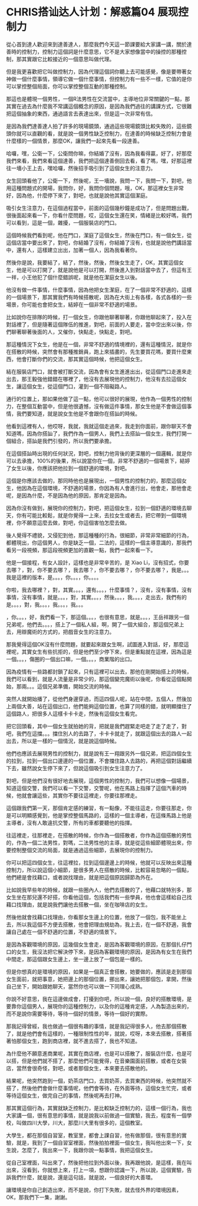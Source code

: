 # CHRIS搭讪达人计划：解惑篇04 展现控制力

從心首到達人歡迎來到達善達人，那麼我們今天這一節課要給大家講一講，關於達善時的控制力，控制力這個詞是什麼意思，它不是大家想像當中的操控的那種控制，那其實跟它比較接近的一個意思叫做代理。

但是我更喜歡把它叫做控制力，因為代理這個詞你聽上去可能感覺，像是要帶著女神做一個什麼事情，領導它做一個什麼事情，但控制力有一些不一樣，它值的是你可以掌控整個局面，你可以掌控整個互動的那種控制。

那這也是體現一個男性，一個R法男性在交流當中，主導地位非常關鍵的一點，那其實在過去為什麼我不常講這個概念的原因，是因為我們過往的講課方式，它很難把這個抽象的東西，通過語言去表達出來，但是這一次非常有信。

是因為我們達善達人拍了許多的現場鏡頭，通過這些現場鏡頭比較失敗的，這些鏡頭你就可以直觀的看，就是說一個男性缺乏控制力，在達善的時候缺乏控制力會是什麼樣的一個情景，那麼OK，讓我們一起來先看一段達善。

哈囉，嘿，公衛一下，公衛問你嘛，你結婚了沒有，因為我看得贏，好了，好那麼我們來看，我們來看這個達善，我們把這個達善倒回去看，看了嗎，嘿，好那這裡往一墻小王上去，嘿哈囉，然後招手吸引到了這個女生的注意力。

女生回頭看他了，公衛一下，然後呢，王一墻說，我問一下，我問一下，對吧，他用這種問題式的開場，我問你，好，我問你個問題，哦，OK，那這裡女生非常好，因為他，什麼停下來了，對吧，也就是說他其實這個潔庭。

吸引女生注意力，在這個過程當中，前面的這個幾秒鐘是成功了，但是問題出戰，很後面起來看一下，你看什麼問題，哎，這個女生還在笑，情緒是比較好嗎，我們可以看到，這是一個，雜擾，一個服裝店的門口。

這個時候我們看到呢，他在門口，潔庭了這個女生，然後在門口，有一個女生，從這個店當中要出來了，對吧，你結婚了沒有，你結婚了沒有，也就是說他們講話當中，還有人，這樣建立出出，加著一個人，因為我看著你。

然後你是說，我要結了，結了，然後，然後，然後女生走了，OK，其實這個女生，他是可以打開了，就是說他是可以打開，然後進入到對話當中去了，但這有王一祥，小王他犯了個什麼錯誤呢，就是他在潔庭女生以後。

他沒有做一件事情，什麼事情，因為他把女生潔庭，在了一個非常不舒適的，這樣的一個場景下，那其實我們有時候搭散呢，因為在大街上有各樣，各式各樣的一些場景，你可能也會把女生，結婷在一個非常不舒適的場景。

比如說你在排隊的時候，打一個女生，你跟他聊著聊著，你跟他聊起來了，投入在對話裡了，但是隨著這個隊伍的推進，對吧，前面的人要走，當中空出來以後，你們聊著聊著後面的人，又催你，快點走，快點走，對吧。

那這種情況下女生，他是在一個，非常不舒適的情境裡的，還有這種情況，就是你在搭散的時候，突然會有那種推銷員，跑上來插畫的，先生要買花嗎，要買什麼東西，他會打斷你們的交流，那其實這個時候，他把這個女生。

結在服裝店門口，就會被打斷交流，因為會有女生進進出出，從這個門口走進來走出去，那王毅強他錯錯在哪裡了，他沒有去展現他的控制力，他沒有去拉這個女生，讓這個女生，從這個門口，灌到一個不阻礙路人。

通行的位置上，那如果他做了這一點，他可以很好的展現，他作為一個男性的控制力，在整個互動當中，但是他很遺憾，沒有做這件事情，那女生他是不會做這個事情，我們要知道，就是說女生他是不會跟你在搭訕的時候。

他看到這裡有人，他哎呀，我就，我就這個走過來，我走到你面前，跟你聊天不會知道嗎，因為你搭訕了，我們作為一個男人，我們上去搭訕一個女生，我們打開一個組合，搭訕是我們引發的，所以我們要承擔。

在這個搭訕時出現的任何狀況，對吧，控制力他背後的更深層的一個邏輯，就是你可以去承擔，100%的後果，所以說當你在一個，非常不舒適的一個場景下，結婷了女生以後，你應該把他拉到一個舒適的環境，對吧。

這個是你應該去做的，那同時他也是展現出，一個男性的控制力的，那麼這個女生，他因為在這個環境，不舒適的場景，你因為有人會進行出，他會走，那他會走呢，是因為什麼，不是因為他的原因，那肯定是因為。

因為你沒有做到，展現你的控制力，對吧，把這個女生，拉到一個舒適的環境去聊天，你有可能比較鬆，就是你覺得一上來，去拉女生或者去，把它帶到一個環境裡，你不願意這麼去做，對吧，你這個害怕怎麼去做。

後人覺得不禮貌，又侵犯到他，那這種種的行為，很細節，非常非常細節的行為，都體現出，你這個男人，你是缺乏一個，二法的，這樣的一個主導意識的，那我們看另一段視頻，那這段視頻更加的直觀一點，我們一起來看一下。

他是一個接程，有女人設計，這樣也是非常辛苦的，是 Xiao Li，沒有招式，你要去哪？，對，你不要去哪？，我去哪？，你不要去哪？，你不要去哪？，我是。。。我是這裡的版本，是。。。，你。。。，你。。。。

你啦，我去哪裡？，對，其實。。。，還有。。。，什麼事情？，沒有，沒有事情，沒有事情，沒有事情，就是。。。，對，其實。。。，然後。。。，我。。。，走出去，我們有的是。。。，對，我。。。，我。。。，我。。。

，你。。。，好，我們看一下，那這個。。。，也很有意思，就是。。。，王岳祥跟另一個兄弟呢，他們去。。。，搭上了一個私人組，啊，開了一個大組合，那這個兄弟上去，用辯魔術的方式的，把戲音女生的注意力。

那我覺得這個OK沒有什麼問題，就要起來跟女生啊，試圖進入對話，好，那麼這裡呢，其實女生有些抗拒的，但是他們至少停下來，但是重點就在這裡，因為這是一個。。。，傷圈的一個出口嘛，一個。。。，商業階的出口。

因為疫情有一些路都封鎖了起來，只有這裡可以出去，那他在剛開始搭上的時候，我們可以看到，就是人流量是非常少的，那這個變完魔術以後呢，你看從這個點開始，那兩。。。這個兄弟準備，開始交流的時候。

突然人就開始播了，從他們身邊穿過，而這四個人呢，站在中間，五個人，然後加上兩個大善，站在這個出口，他們能夠這個位置，也算了同樣的錯，就明顯擋住了這個路人，把很多人這樣卡卡卡走，然後有這個女生看完。

把它回頭看，其中一個女生就拍她的背，把就是我們趕緊走吧走了走了走了，對吧，我們在這擋。。。擋住別人的去路了，卡卡卡就走了，就跟這個出去的路人一起出去，所以是一樣的一個情況，就是說這個時候。

他們也應該去展現男性的控制力，就是說有王一翔跟另外一個兄弟，把這四個女生的拉到，拉到一個出口邊邊的一個位置，不會擋住路人去路的，再把這個對話繼續下去，雖然說女生停下來了，但說這個吸引到女生注意力了。

對吧，但是他們沒有很好地去展現，這個男性的控制力，我們可以想像一個場景，知道這個交警，我們可以看一下交警，交警呢，他在馬路上指揮了這個汽車的時候，他就會讓這些，其實你不要往這裡走，你要往那裡走。

這個跟我們第一天，那個肯定感的練習，有一點像，不能往這走，你要往那走，你是可以明顯感覺到，他是掌控整個馬路的，這樣的一個主導者，在這條馬路上他是主導者，沒有人敢違抗交警，所有的車都要聽他的指揮。

往這裡走，往那裡走，在搭散的時候，你作為一個搭散者，你作為這個搭散的男性的，作為一個二法男性，對嗎，二法男性他的主導，就是從這些細節體現出來，你要控制整個交流的局面，就是通過這些細節，去展現你的控制力。

你可以把這四個女生，往這裡拉，拉到這個邊邊上的時候，他就可以反映出來這種控制力，所以說這個小細節，是很多男人在搭散的時候，比較容易忽略的一個點，他們總是會找藉口，或者說找理由，就是把這個原因歸節為外在。

比如說我早些年的時候，就跟一些圈內人，他們去搭散的了，他藉口就特別多，那女生坐在那兒還不好搭，你看他這個，包括我們有一些學員，他也會這樣給自己找藉口找理由，就是說我們讓他去搭散一個，坐在咖啡店的女生。

然後他就會找藉口找理由，你看那女生邊上的位置，他放了一個包，我不能坐上去，所以我這個不方便去搭散，他會把理由規劫為，我上去，在一個不舒適，我會讓自己處在一個不舒適的位置，不舒適的情景下。

是因為客觀環境的原因，這幾個女生會走，是因為客觀環境的原因，在那個扎仔門口的女生，我沒法把它解決停下來，是因為客觀環境的原因，是因為有女生在我們中間走，那這個跟女生邊上，坐一邊上放了一個包是一樣的。

但是你想真的是環境的原因，如果是一個真正會搭散，她要做的，應該是走到那個女生面前，就把事意，她把邊上的那個位置，挪出來，讓她把那個包，拿開，然後自己坐下，開始跟她聊天，當然你也可以做一下同理心成熟。

你說不好意思，我在這邊做成會，打擾到你吧，所以說一個，良好的搭散環境，是要靠你這個男人，展現你的這種控制力，以及你的這種肯定感，人為製造出來的，而不是說你需要等待，等待一個好的情景，等待一個好的實際。

那我記得曾經，我也做過一個很有趣的事情，就是我記得很多人，他去那個搭散了，就是他們會有這樣的，一種限制性性的年，就說，哎呀，本來去搭散，搭著搭著怕那個女生，跑到商店裡，就不進去搭了，我也不知道。

為什麼他不願意進商業呢，其實在商店裡，也是可以搭散了，服裝店什麼，也是可以搭，但是他們就不搭了，那麼他們可能覺得，在音樂園面前搭散，或者在女裝店，當然會很奇怪，對吧，或者那個女生，本來要去搭散他的。

結果呢，他突然跑到一個，奶茶店門口，去買奶茶，去買東西的時候，他突然就不搭了，然後他們會做什麼事情呢，他們會等待，在外面等待，這個女生忙完，或者等待這個女生，做完自己的事情，然後呢再去打神。

那其實這個行為，其實就缺乏控制力，是比較缺乏控制力的，這樣一個行為，我也大家講一個，很有意思的事情，就是說我以前做過一個實驗，我去，程度有一個學校，叫做四川大學，川大，那麼川大里有很多的，這個教室。

大學生，都在那個自習室，教室里，都會上課自習，他有做那個，很有意思的實驗，就是，我到了一個自習室裡面，然後拍拍裡面一個女生，我叫他出來一下，女生說，怎麼了，我出來一下，我跟你說一點事情，我把這個女生。

從自己室裡面，叫出來了，然後把他拉到外面以後，我再跟他說，是這樣，我在叫出來，沒看到，你就想上來，打上一項，想跟你認識一下，所以說，這個實驗，告訴我們什麼，就是說，還是這句話，就是說，一個良好的大善環。

讓環境是你自己創造出來，而不是說，你打下失敗，就去怪外界的環境因素，OK，那我們下一集，謝謝。